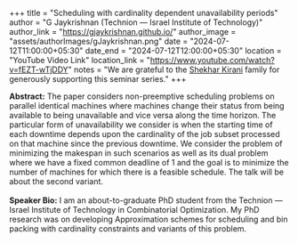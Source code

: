 +++
title = "Scheduling with cardinality dependent unavailability periods"
author = "G Jaykrishnan (Technion — Israel Institute of Technology)"
author_link = "https://gjaykrishnan.github.io/"
author_image = "assets/authorImages/gJaykrishnan.png"
date = "2024-07-12T11:00:00+05:30"
date_end = "2024-07-12T12:00:00+05:30"
location = "YouTube Video Link"
location_link = "https://www.youtube.com/watch?v=fEZT-wTjDDY"
notes = "We are grateful to the <a href = "https://www.accel.com/people/shekhar-kirani" target= "_blank">Shekhar Kirani</a> family for generously supporting this seminar series."
+++

<b>Abstract:</b>
The paper considers non-preemptive scheduling problems on parallel identical machines where machines change their 
status from being available to being unavailable and vice versa along the time horizon. The particular form of 
unavailability we consider is when the starting time of each downtime depends upon the cardinality of the job subset 
processed on that machine since the previous downtime. We consider the problem of minimizing the makespan in such 
scenarios as well as its dual problem where we have a fixed common deadline of 1 and the goal is to minimize the 
number of machines for which there is a feasible schedule. The talk will be about the second variant.
<br><br>
<b>Speaker Bio:</b>
I am an about-to-graduate PhD student from the Technion — Israel Institute of Technology in Combinatorial 
Optimization. My PhD research was on developing Approximation schemes for scheduling and bin packing with 
cardinality constraints and variants of this problem.
